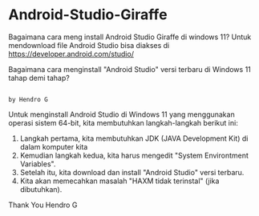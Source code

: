 # Android-Studio-Giraffe
Bagaimana cara meng install Android Studio Giraffe di windows 11?
Untuk mendownload file Android Studio bisa diakses di https://developer.android.com/studio/

Bagaimana cara menginstall "Android Studio" versi terbaru di Windows 11 tahap demi tahap?

                                                                                          by Hendro G

Untuk menginstall Android Studio di Windows 11 yang menggunakan operasi sistem 64-bit, kita membutuhkan langkah-langkah berikut ini:
1. Langkah pertama, kita membutuhkan JDK (JAVA Development Kit) di dalam komputer kita
2. Kemudian langkah kedua, kita harus mengedit "System Environtment Variables".
3. Setelah itu, kita download dan install "Android Studio" versi terbaru.
4. Kita akan memecahkan masalah "HAXM tidak terinstal" (jika dibutuhkan).


Thank You
Hendro G

